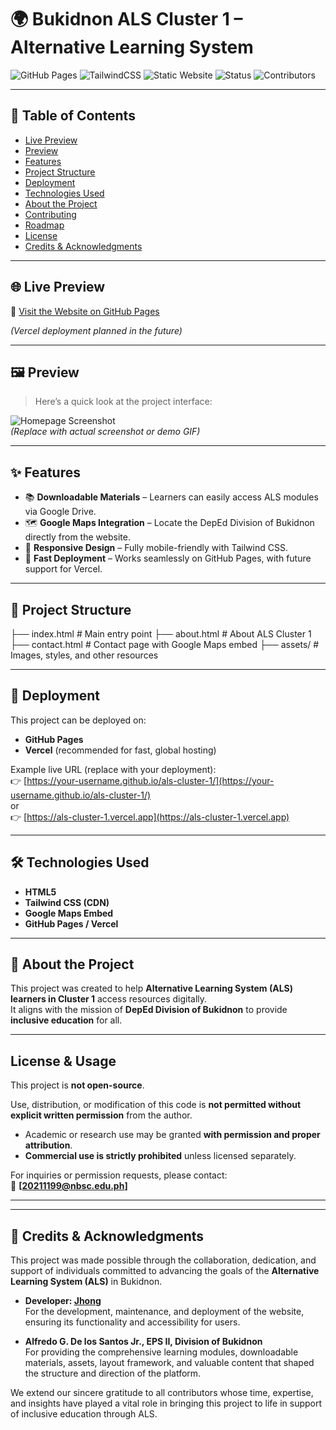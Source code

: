 # 🌍 Bukidnon ALS Cluster 1 – Alternative Learning System  

![GitHub Pages](https://img.shields.io/badge/Deployed-GitHub%20Pages-2ea44f?logo=github)
![TailwindCSS](https://img.shields.io/badge/TailwindCSS-CDN-38B2AC?logo=tailwind-css&logoColor=white)
![Static Website](https://img.shields.io/badge/Type-Static%20Website-blue)
![Status](https://img.shields.io/badge/Status-In%20Development-orange)
![Contributors](https://img.shields.io/github/contributors/JustJhong609/ALS-Cluster-I) 


---

## 📑 Table of Contents
- [Live Preview](#-live-preview)
- [Preview](#️-preview)
- [Features](#-features)
- [Project Structure](#-project-structure)
- [Deployment](#-deployment)
- [Technologies Used](#-technologies-used)
- [About the Project](#-about-the-project)
- [Contributing](#-contributing)
- [Roadmap](#-roadmap)
- [License](#-license)
- [Credits & Acknowledgments](#-credits--acknowledgments)

---

## 🌐 Live Preview  
📍 [Visit the Website on GitHub Pages](https://justjhong609.github.io/ALS-Cluster-I/)  

*(Vercel deployment planned in the future)*  

---

## 🖼️ Preview
> Here’s a quick look at the project interface:  

![Homepage Screenshot](assets/preview-home.png)  
*(Replace with actual screenshot or demo GIF)*  

---

## ✨ Features
- 📚 **Downloadable Materials** – Learners can easily access ALS modules via Google Drive.  
- 🗺 **Google Maps Integration** – Locate the DepEd Division of Bukidnon directly from the website.  
- 🎨 **Responsive Design** – Fully mobile-friendly with Tailwind CSS.  
- 🚀 **Fast Deployment** – Works seamlessly on GitHub Pages, with future support for Vercel.  

---

## 📂 Project Structure

├── index.html        # Main entry point
├── about.html        # About ALS Cluster 1
├── contact.html      # Contact page with Google Maps embed
├── assets/           # Images, styles, and other resources

---

## 🚀 Deployment
This project can be deployed on:
- **GitHub Pages**  
- **Vercel** (recommended for fast, global hosting)

Example live URL (replace with your deployment):  
👉 [https://your-username.github.io/als-cluster-1/](https://your-username.github.io/als-cluster-1/)  
or  
👉 [https://als-cluster-1.vercel.app](https://als-cluster-1.vercel.app)

---

## 🛠️ Technologies Used
- **HTML5**
- **Tailwind CSS (CDN)**
- **Google Maps Embed**
- **GitHub Pages / Vercel**

---

## 📌 About the Project
This project was created to help **Alternative Learning System (ALS) learners in Cluster 1** access resources digitally.  
It aligns with the mission of **DepEd Division of Bukidnon** to provide **inclusive education** for all.

---

## License & Usage

This project is **not open-source**.

Use, distribution, or modification of this code is **not permitted without explicit written permission** from the author.

- Academic or research use may be granted **with permission and proper attribution**.
- **Commercial use is strictly prohibited** unless licensed separately.

For inquiries or permission requests, please contact:  
📧 **[20211199@nbsc.edu.ph]**


---

---

## 🙏 Credits & Acknowledgments

This project was made possible through the collaboration, dedication, and support of individuals committed to advancing the goals of the **Alternative Learning System (ALS)** in Bukidnon.

- **Developer: [Jhong](https://github.com/JustJhong609)**  
  For the development, maintenance, and deployment of the website, ensuring its functionality and accessibility for users.

- **Alfredo G. De los Santos Jr., EPS II, Division of Bukidnon**  
  For providing the comprehensive learning modules, downloadable materials, assets, layout framework, and valuable content that shaped the structure and direction of the platform.

We extend our sincere gratitude to all contributors whose time, expertise, and insights have played a vital role in bringing this project to life in support of inclusive education through ALS.


